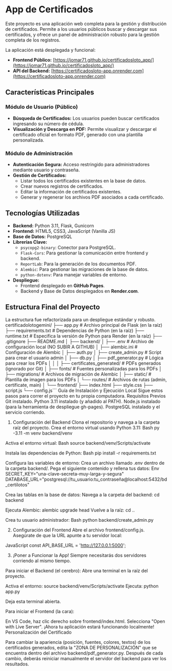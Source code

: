 # App de Certificados

Este proyecto es una aplicación web completa para la gestión y distribución de certificados. Permite a los usuarios públicos buscar y descargar sus certificados, y ofrece un panel de administración robusto para la gestión completa de los registros.

La aplicación está desplegada y funcional:
*   **Frontend Público:** [https://jomar71.github.io/certificadosloto_app/](https://jomar71.github.io/certificadosloto_app/)
*   **API del Backend:** [https://certificadosloto-app.onrender.com](https://certificadosloto-app.onrender.com)

## Características Principales

### Módulo de Usuario (Público)
*   **Búsqueda de Certificados:** Los usuarios pueden buscar certificados ingresando su número de cédula.
*   **Visualización y Descarga en PDF:** Permite visualizar y descargar el certificado oficial en formato PDF, generado con una plantilla personalizada.

### Módulo de Administración
*   **Autenticación Segura:** Acceso restringido para administradores mediante usuario y contraseña.
*   **Gestión de Certificados:**
    *   Listar todos los certificados existentes en la base de datos.
    *   Crear nuevos registros de certificados.
    *   Editar la información de certificados existentes.
    *   Generar y regenerar los archivos PDF asociados a cada certificado.

## Tecnologías Utilizadas

*   **Backend:** Python 3.11, Flask, Gunicorn
*   **Frontend:** HTML5, CSS3, JavaScript (Vanilla JS)
*   **Base de Datos:** PostgreSQL
*   **Librerías Clave:**
    *   `psycopg2-binary`: Conector para PostgreSQL.
    *   `Flask-Cors`: Para gestionar la comunicación entre frontend y backend.
    *   `ReportLab`: Para la generación de los documentos PDF.
    *   `Alembic`: Para gestionar las migraciones de la base de datos.
    *   `python-dotenv`: Para manejar variables de entorno.
*   **Despliegue:**
    *   Frontend desplegado en **GitHub Pages**.
    *   Backend y Base de Datos desplegados en **Render.com**.

## Estructura Final del Proyecto

La estructura fue refactorizada para un despliegue estándar y robusto.
certificadolotogemini/
├── app.py # Archivo principal de Flask (en la raíz)
├── requirements.txt # Dependencias de Python (en la raíz)
├── runtime.txt # Especifica la versión de Python para Render (en la raíz)
├── .gitignore
├── README.md
│
├── backend/
│ ├── .env # Archivo de configuración local (NO SUBIR A GITHUB)
│ ├── alembic.ini # Configuración de Alembic
│ ├── auth.py
│ ├── create_admin.py # Script para crear el usuario admin
│ ├── db.py
│ ├── pdf_generator.py # Lógica para crear los PDFs
│ │
│ ├── certificates_generated/ # PDFs generados (ignorado por Git)
│ ├── fonts/ # Fuentes personalizadas para los PDFs
│ ├── migrations/ # Archivos de migración de Alembic
│ ├── static/ # Plantilla de imagen para los PDFs
│ └── routes/ # Archivos de rutas (admin, certificate, main)
│
└── frontend/
├── index.html
├── style.css
├── script.js
└── config.js```
Guía de Instalación y Ejecución Local
Sigue estos pasos para correr el proyecto en tu propia computadora.
Requisitos Previos
Git instalado.
Python 3.11 instalado (y añadido al PATH).
Node.js instalado (para la herramienta de despliegue gh-pages).
PostgreSQL instalado y el servicio corriendo.

1. Configuración del Backend
Clona el repositorio y navega a la carpeta raíz del proyecto.
Crea el entorno virtual usando Python 3.11:
Bash
py -3.11 -m venv backend/venv

Activa el entorno virtual:
Bash
source backend/venv/Scripts/activate

Instala las dependencias de Python:
Bash
pip install -r requirements.txt

Configura las variables de entorno:
Crea un archivo llamado .env dentro de la carpeta backend/.
Pega el siguiente contenido y rellena tus datos:
Env
SECRET_KEY="una-clave-secreta-muy-larga-y-segura"
DATABASE_URL="postgresql://tu_usuario:tu_contraseña@localhost:5432/bd_certilotos"

Crea las tablas en la base de datos:
Navega a la carpeta del backend: cd backend

Ejecuta Alembic: alembic upgrade head
Vuelve a la raíz: cd ..

Crea tu usuario administrador:
Bash
python backend/create_admin.py

2. Configuración del Frontend
Abre el archivo frontend/config.js.
Asegúrate de que la URL apunte a tu servidor local:

JavaScript
const API_BASE_URL = 'http://127.0.0.1:5000';

3. ¡Poner a Funcionar la App!
Siempre necesitarás dos servidores corriendo al mismo tiempo.

Para iniciar el Backend (el cerebro):
Abre una terminal en la raíz del proyecto.

Activa el entorno: source backend/venv/Scripts/activate
Ejecuta: python app.py

Deja esta terminal abierta.

Para iniciar el Frontend (la cara):

En VS Code, haz clic derecho sobre frontend/index.html.
Selecciona "Open with Live Server".
¡Ahora tu aplicación estará funcionando localmente!
Personalización del Certificado

Para cambiar la apariencia (posición, fuentes, colores, textos) de los certificados generados, edita la "ZONA DE PERSONALIZACIÓN" que se encuentra dentro del archivo backend/pdf_generator.py. Después de cada cambio, deberás reiniciar manualmente el servidor del backend para ver los resultados.



